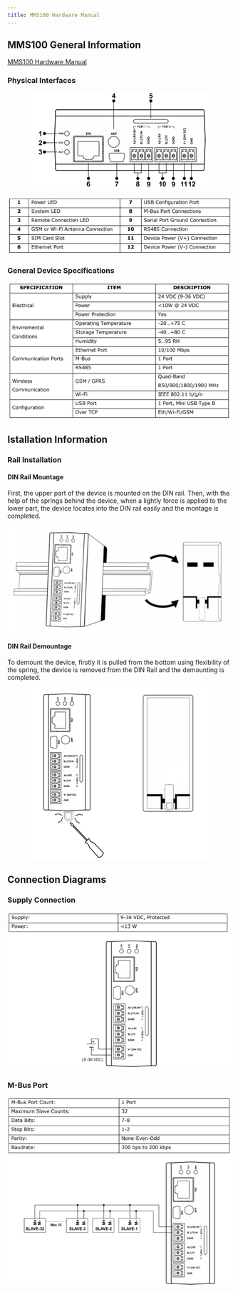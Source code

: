 ```yaml
---
title: MMS100 Hardware Manual
---
```

## MMS100 General Information

[MMS100 Hardware Manual](https://www.mikrodev.com/wp-content/uploads/2023/01/MIKRODEV_HM_MMS100_en.pdf)

### Physical Interfaces

<center>

![gateway-MMS100-hardware-01](/img/gateway-MMS100-hardware-01.png)

</center>

<center>

![gateway-MMS100-hardware-02](/img/gateway-MMS100-hardware-02.png)

</center>

### General Device Specifications

<center>

![gateway-MMS100-hardware-03](/img/gateway-MMS100-hardware-03.png)

</center>

## Istallation Information 

### Rail Installation

#### DIN Rail Mountage
First, the upper part of the device is mounted on the DIN rail. Then, with the help of the
springs behind the device, when a lightly force is applied to the lower part, the device
locates into the DIN rail easily and the montage is completed.

<center>

![gateway-MMS100-hardware-04](/img/gateway-MMS100-hardware-04.png)

</center>

#### DIN Rail Demountage
To demount the device, firstly it is pulled from the bottom using flexibility of the spring,
the device is removed from the DIN Rail and the demounting is completed.

<center>

![gateway-mbs100-hardware-05](/img/gateway-mbs100-hardware-05.png)

</center>

## Connection Diagrams

### Supply Connection

<center>

![gateway-MMS100-hardware-06](/img/gateway-MMS100-hardware-06.png)

</center>

### M-Bus Port

<center>

![gateway-MMS100-hardware-07](/img/gateway-MMS100-hardware-07.png)

</center>
